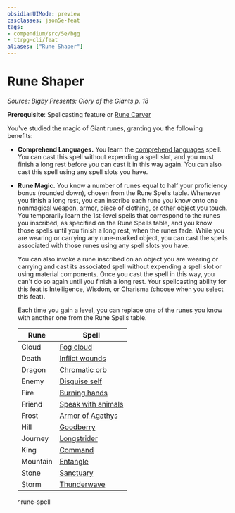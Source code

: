 ```yaml
---
obsidianUIMode: preview
cssclasses: json5e-feat
tags:
- compendium/src/5e/bgg
- ttrpg-cli/feat
aliases: ["Rune Shaper"]
---
```

# Rune Shaper
*Source: Bigby Presents: Glory of the Giants p. 18*  

**Prerequisite**: Spellcasting feature or [Rune Carver](/3-Mechanics/CLI/backgrounds/rune-carver-bgg.md)

You've studied the magic of Giant runes, granting you the following benefits:

- **Comprehend Languages.** You learn the [comprehend languages](/3-Mechanics/CLI/spells/comprehend-languages.md) spell. You can cast this spell without expending a spell slot, and you must finish a long rest before you can cast it in this way again. You can also cast this spell using any spell slots you have.  
- **Rune Magic.** You know a number of runes equal to half your proficiency bonus (rounded down), chosen from the Rune Spells table. Whenever you finish a long rest, you can inscribe each rune you know onto one nonmagical weapon, armor, piece of clothing, or other object you touch. You temporarily learn the 1st-level spells that correspond to the runes you inscribed, as specified on the Rune Spells table, and you know those spells until you finish a long rest, when the runes fade. While you are wearing or carrying any rune-marked object, you can cast the spells associated with those runes using any spell slots you have.  

    You can also invoke a rune inscribed on an object you are wearing or carrying and cast its associated spell without expending a spell slot or using material components. Once you cast the spell in this way, you can't do so again until you finish a long rest. Your spellcasting ability for this feat is Intelligence, Wisdom, or Charisma (choose when you select this feat).  

    Each time you gain a level, you can replace one of the runes you know with another one from the Rune Spells table.  

    | Rune | Spell |  
    |------|-------|  
    | Cloud | [Fog cloud](/3-Mechanics/CLI/spells/fog-cloud.md) |  
    | Death | [Inflict wounds](/3-Mechanics/CLI/spells/inflict-wounds.md) |  
    | Dragon | [Chromatic orb](/3-Mechanics/CLI/spells/chromatic-orb.md) |  
    | Enemy | [Disguise self](/3-Mechanics/CLI/spells/disguise-self.md) |  
    | Fire | [Burning hands](/3-Mechanics/CLI/spells/burning-hands.md) |  
    | Friend | [Speak with animals](/3-Mechanics/CLI/spells/speak-with-animals.md) |  
    | Frost | [Armor of Agathys](/3-Mechanics/CLI/spells/armor-of-agathys.md) |  
    | Hill | [Goodberry](/3-Mechanics/CLI/spells/goodberry.md) |  
    | Journey | [Longstrider](/3-Mechanics/CLI/spells/longstrider.md) |  
    | King | [Command](/3-Mechanics/CLI/spells/command.md) |  
    | Mountain | [Entangle](/3-Mechanics/CLI/spells/entangle.md) |  
    | Stone | [Sanctuary](/3-Mechanics/CLI/spells/sanctuary.md) |  
    | Storm | [Thunderwave](/3-Mechanics/CLI/spells/thunderwave.md) |  
    ^rune-spell
